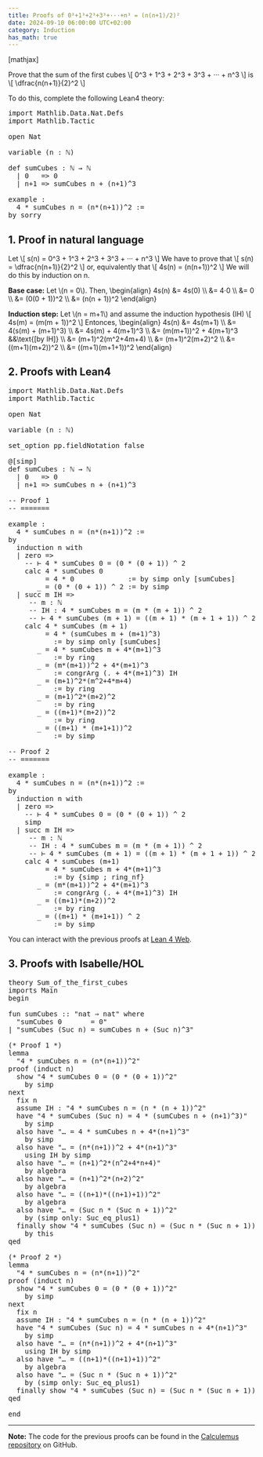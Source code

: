 ```yaml
---
title: Proofs of 0³+1³+2³+3³+···+n³ = (n(n+1)/2)²
date: 2024-09-10 06:00:00 UTC+02:00
category: Induction
has_math: true
---
```


[mathjax]

Prove that the sum of the first cubes
\\[ 0^3 + 1^3 + 2^3 + 3^3 + ··· + n^3 \\]
is
\\[ \\dfrac{n(n+1)}{2}^2 \\]


To do this, complete the following Lean4 theory:

<pre lang="lean">
import Mathlib.Data.Nat.Defs
import Mathlib.Tactic

open Nat

variable (n : ℕ)

def sumCubes : ℕ → ℕ
  | 0   => 0
  | n+1 => sumCubes n + (n+1)^3

example :
  4 * sumCubes n = (n*(n+1))^2 :=
by sorry
</pre>
<!--more-->

<h2>1. Proof in natural language</h2>

Let
\\[ s(n) = 0^3 + 1^3 + 2^3 + 3^3 + ··· + n^3 \\]
We have to prove that
\\[ s(n) = \\dfrac{n(n+1)}{2}^2 \\]
or, equivalently that
\\[ 4s(n) = (n(n+1))^2 \\]
We will do this by induction on n.

**Base case:** Let \\(n = 0\\). Then,
\\begin{align}
   4s(n) &= 4s(0)        \\\\
         &= 4·0          \\\\
         &= 0            \\\\
         &= (0(0 + 1))^2 \\\\
         &= (n(n + 1))^2
\\end{align}

**Induction step:** Let \\(n = m+1\\) and assume the induction hypothesis (IH)
\\[ 4s(m) = (m(m + 1))^2 \\]
Entonces,
\\begin{align}
   4s(n) &= 4s(m+1)                       \\\\
         &= 4(s(m) + (m+1)^3)             \\\\
         &= 4s(m) + 4(m+1)^3              \\\\
         &= (m(m+1))^2 + 4(m+1)^3         &&\\text{[by IH]} \\\\
         &= (m+1)^2(m^2+4m+4)             \\\\
         &= (m+1)^2(m+2)^2                \\\\
         &= ((m+1)(m+2))^2                \\\\
         &= ((m+1)(m+1+1))^2
\\end{align}

<h2>2. Proofs with Lean4</h2>

<pre lang="lean">
import Mathlib.Data.Nat.Defs
import Mathlib.Tactic

open Nat

variable (n : ℕ)

set_option pp.fieldNotation false

@[simp]
def sumCubes : ℕ → ℕ
  | 0   => 0
  | n+1 => sumCubes n + (n+1)^3

-- Proof 1
-- =======

example :
  4 * sumCubes n = (n*(n+1))^2 :=
by
  induction n with
  | zero =>
    -- ⊢ 4 * sumCubes 0 = (0 * (0 + 1)) ^ 2
    calc 4 * sumCubes 0
         = 4 * 0             := by simp only [sumCubes]
       _ = (0 * (0 + 1)) ^ 2 := by simp
  | succ m IH =>
     -- m : ℕ
     -- IH : 4 * sumCubes m = (m * (m + 1)) ^ 2
     -- ⊢ 4 * sumCubes (m + 1) = ((m + 1) * (m + 1 + 1)) ^ 2
    calc 4 * sumCubes (m + 1)
         = 4 * (sumCubes m + (m+1)^3)
           := by simp only [sumCubes]
       _ = 4 * sumCubes m + 4*(m+1)^3
           := by ring
       _ = (m*(m+1))^2 + 4*(m+1)^3
           := congrArg (. + 4*(m+1)^3) IH
       _ = (m+1)^2*(m^2+4*m+4)
           := by ring
       _ = (m+1)^2*(m+2)^2
           := by ring
       _ = ((m+1)*(m+2))^2
           := by ring
       _ = ((m+1) * (m+1+1))^2
           := by simp

-- Proof 2
-- =======

example :
  4 * sumCubes n = (n*(n+1))^2 :=
by
  induction n with
  | zero =>
    -- ⊢ 4 * sumCubes 0 = (0 * (0 + 1)) ^ 2
    simp
  | succ m IH =>
     -- m : ℕ
     -- IH : 4 * sumCubes m = (m * (m + 1)) ^ 2
     -- ⊢ 4 * sumCubes (m + 1) = ((m + 1) * (m + 1 + 1)) ^ 2
    calc 4 * sumCubes (m+1)
         = 4 * sumCubes m + 4*(m+1)^3
           := by {simp ; ring_nf}
       _ = (m*(m+1))^2 + 4*(m+1)^3
           := congrArg (. + 4*(m+1)^3) IH
       _ = ((m+1)*(m+2))^2
           := by ring
       _ = ((m+1) * (m+1+1)) ^ 2
           := by simp
</pre>

You can interact with the previous proofs at [Lean 4 Web](https://live.lean-lang.org/#url=https://raw.githubusercontent.com/jaalonso/Calculemus2/main/src/Sum_of_the_first_cubes.lean).

<h2>3. Proofs with Isabelle/HOL</h2>

<pre lang="isar">
theory Sum_of_the_first_cubes
imports Main
begin

fun sumCubes :: "nat ⇒ nat" where
  "sumCubes 0       = 0"
| "sumCubes (Suc n) = sumCubes n + (Suc n)^3"

(* Proof 1 *)
lemma
  "4 * sumCubes n = (n*(n+1))^2"
proof (induct n)
  show "4 * sumCubes 0 = (0 * (0 + 1))^2"
    by simp
next
  fix n
  assume IH : "4 * sumCubes n = (n * (n + 1))^2"
  have "4 * sumCubes (Suc n) = 4 * (sumCubes n + (n+1)^3)"
    by simp
  also have "… = 4 * sumCubes n + 4*(n+1)^3"
    by simp
  also have "… = (n*(n+1))^2 + 4*(n+1)^3"
    using IH by simp
  also have "… = (n+1)^2*(n^2+4*n+4)"
    by algebra
  also have "… = (n+1)^2*(n+2)^2"
    by algebra
  also have "… = ((n+1)*((n+1)+1))^2"
    by algebra
  also have "… = (Suc n * (Suc n + 1))^2"
    by (simp only: Suc_eq_plus1)
  finally show "4 * sumCubes (Suc n) = (Suc n * (Suc n + 1))^2"
    by this
qed

(* Proof 2 *)
lemma
  "4 * sumCubes n = (n*(n+1))^2"
proof (induct n)
  show "4 * sumCubes 0 = (0 * (0 + 1))^2"
    by simp
next
  fix n
  assume IH : "4 * sumCubes n = (n * (n + 1))^2"
  have "4 * sumCubes (Suc n) = 4 * sumCubes n + 4*(n+1)^3"
    by simp
  also have "… = (n*(n+1))^2 + 4*(n+1)^3"
    using IH by simp
  also have "… = ((n+1)*((n+1)+1))^2"
    by algebra
  also have "… = (Suc n * (Suc n + 1))^2"
    by (simp only: Suc_eq_plus1)
  finally show "4 * sumCubes (Suc n) = (Suc n * (Suc n + 1))^2" .
qed

end
</pre>

------------------------------------------------------------------------

**Note:** The code for the previous proofs can be found in the [Calculemus repository](https://github.com/jaalonso/Calculemus2) on GitHub.
